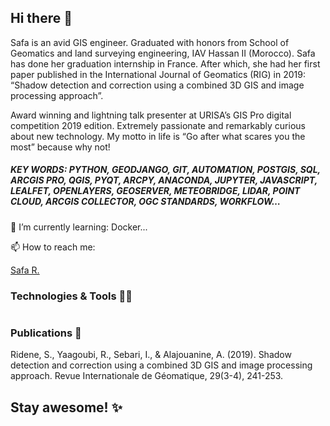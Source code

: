 ## Hi there 👋

Safa is an avid GIS engineer. Graduated with honors from School of Geomatics and land surveying engineering, IAV Hassan II (Morocco). Safa has done her graduation internship in France. After which, she had her first paper published in the International Journal of Geomatics (RIG) in 2019: “Shadow detection and correction using a combined 3D GIS and image processing approach”. 

Award winning and lightning talk presenter at URISA’s GIS Pro digital competition 2019 edition. Extremely passionate and remarkably curious about new technology. My motto in life is “Go after what scares you the most” because why not!


##### KEY WORDS: PYTHON, GEODJANGO, GIT, AUTOMATION, POSTGIS, SQL, ARCGIS PRO, QGIS, PYQT, ARCPY, ANACONDA, JUPYTER, JAVASCRIPT, LEALFET, OPENLAYERS, GEOSERVER, METEOBRIDGE, LIDAR, POINT CLOUD, ARCGIS COLLECTOR, OGC STANDARDS, WORKFLOW…

🌱 I’m currently learning: Docker...

📫 How to reach me: <div class="badge-base LI-profile-badge" data-locale="en_US" data-size="medium" data-theme="light" data-type="VERTICAL" data-vanity="safa-r-b2491b104" data-version="v1"><a class="badge-base__link LI-simple-link" href="https://at.linkedin.com/in/safa-r-b2491b104/en?trk=profile-badge">Safa R.</a></div>

### Technologies & Tools 👩‍💻
<img src="https://camo.githubusercontent.com/5926e58a5e2b60235ac4660538be46ddfbbb915e806e47a5d41d86efa418167d/68747470733a2f2f696d672e736869656c64732e696f2f62616467652f436f64652d507974686f6e2d696e666f726d6174696f6e616c3f7374796c653d666c6174266c6f676f3d707974686f6e266c6f676f436f6c6f723d776869746526636f6c6f723d666636396234" alt="" data-canonical-src="https://img.shields.io/badge/Code-Python-informational?style=flat&amp;logo=python&amp;logoColor=white&amp;color=ff69b4" style="max-width: 100%;">

### Publications 📰

Ridene, S., Yaagoubi, R., Sebari, I., & Alajouanine, A. (2019). Shadow detection and correction using a combined 3D GIS and image processing approach. Revue Internationale de Géomatique, 29(3-4), 241-253.

## Stay awesome! ✨

<!--
**safa0907/safa0907** is a ✨ _special_ ✨ repository because its `README.md` (this file) appears on your GitHub profile.

Here are some ideas to get you started:

- 🔭 I’m currently working on ...
- 🌱 I’m currently learning ...
- 👯 I’m looking to collaborate on ...
- 🤔 I’m looking for help with ...
- 💬 Ask me about ...
- 📫 How to reach me: ...
- 😄 Pronouns: ...
- ⚡ Fun fact: ...
-->
